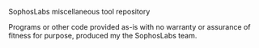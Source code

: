 SophosLabs miscellaneous tool repository

Programs or other code provided as-is with no warranty or assurance of fitness for purpose, produced my the SophosLabs team.

